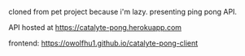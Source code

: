 cloned from pet project because i'm lazy. presenting ping pong API.

API hosted at https://catalyte-pong.herokuapp.com

frontend: https://owolfhu1.github.io/catalyte-pong-client
